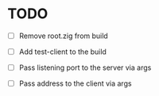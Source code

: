 # TODO

- [ ] Remove root.zig from build
- [ ] Add test-client to the build
- [ ] Pass listening port to the server via args
- [ ] Pass address to the client via args

